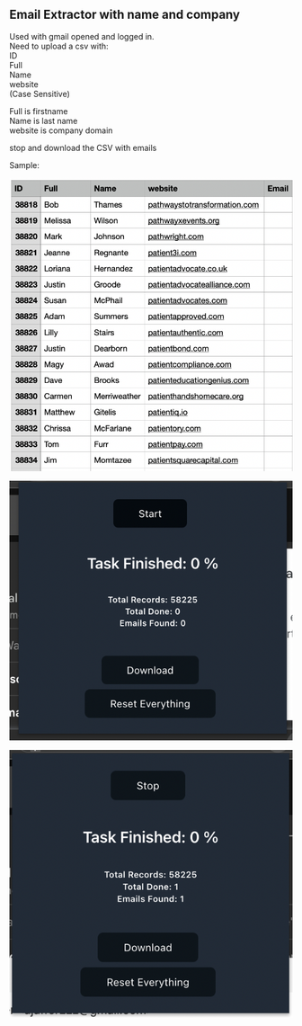 ## Email Extractor with name and company

Used with gmail opened and logged in.
<br />
Need to upload a csv with:<br />
ID<br />
Full<br />
Name<br />
website<br />
(Case Sensitive)

Full is firstname
<br />
Name is last name
<br />
website is company domain
<br />

stop and download the CSV with emails

Sample:

![Alt text](doc/1.png 'File columns type')

![Alt text](doc/2.png 'Upload')

![Alt text](doc/3.png 'Inprogress')
